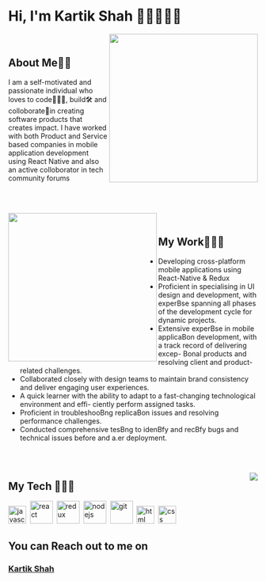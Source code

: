 
# Hi, I'm Kartik Shah 👋🏼👨🏻‍💻



<img align="right" width="300" src="https://raw.githubusercontent.com/dineshnadimpalli/dineshnadimpalli/d1e2357ee2dfe86e979776c50a710e34485081ad/undraw_on_the_office_fbfs.svg"/>

</br>

## **About Me**🧔🏻

I am a self-motivated and passionate  individual who loves to code👨🏻‍💻, build🛠 and colloborate🤝in creating software products that creates impact. I have worked with both Product and Service based companies in  mobile application development using React Native and also an active colloborator in tech community forums



</br></br>

<img align="left" width="300" src="https://raw.githubusercontent.com/dineshnadimpalli/dineshnadimpalli/c9da5dfec190f0b39a57055d8992b70fd328bb02/undraw_developer_activity_bv83.svg"/>

</br>

## **My Work**👨🏻‍💻

- Developing cross-platform mobile applications using React-Native & Redux
-  Proficient in specialising in UI design and development, with experBse spanning all phases of the development cycle for dynamic projects.
-  Extensive experBse in mobile applicaBon development, with a track record of delivering excep- Bonal products and resolving client and product-related challenges.
-  Collaborated closely with design teams to maintain brand consistency and deliver engaging user experiences.
-  A quick learner with the ability to adapt to a fast-changing technological environment and effi- ciently perform assigned tasks.
-  Proficient in troubleshooBng replicaBon issues and resolving performance challenges.
-  Conducted comprehensive tesBng to idenBfy and recBfy bugs and technical issues before and a.er deployment.
  

</br></br>

 <img  align="right" src="https://github-readme-stats.vercel.app/api?username=dineshnadimpalli&show_icons=true&text_color=fff&icon_color=00C853&title_color=00C853&bg_color=202020">

## **My Tech** 👨🏻‍🔧

<img width="36px" alt="javascript" src="https://raw.githubusercontent.com/dineshnadimpalli/dineshnadimpalli/e964d4b425f5a5f7453984cddc4b4b242aff30e6/javascript.svg">&nbsp;
<img width="46px" alt="react" src="https://raw.githubusercontent.com/dineshnadimpalli/dineshnadimpalli/e964d4b425f5a5f7453984cddc4b4b242aff30e6/react.svg">&nbsp;
<img width="46px" alt="redux" src="https://raw.githubusercontent.com/dineshnadimpalli/dineshnadimpalli/e964d4b425f5a5f7453984cddc4b4b242aff30e6/redux.svg">&nbsp;
<img width="46px" alt="nodejs" src="https://raw.githubusercontent.com/dineshnadimpalli/dineshnadimpalli/e964d4b425f5a5f7453984cddc4b4b242aff30e6/nodejs.svg">&nbsp;
<img width="46px" alt="git" src="https://raw.githubusercontent.com/dineshnadimpalli/dineshnadimpalli/e964d4b425f5a5f7453984cddc4b4b242aff30e6/git.svg">&nbsp;
<img width="36px" alt="html" src="https://raw.githubusercontent.com/dineshnadimpalli/dineshnadimpalli/e964d4b425f5a5f7453984cddc4b4b242aff30e6/html-5.svg">&nbsp;
<img width="36px" alt="css" src="https://raw.githubusercontent.com/dineshnadimpalli/dineshnadimpalli/e964d4b425f5a5f7453984cddc4b4b242aff30e6/css-3.svg">&nbsp;


## **You can Reach out to me on** 

### **<a href="https://www.linkedin.com/in/kartik-shah-97109280/" target="_blank">Kartik Shah</a>**

</br>
</br>

